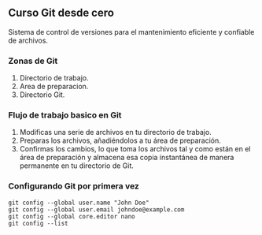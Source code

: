 ## Curso Git desde cero
Sistema de control de versiones para el mantenimiento eficiente y confiable de archivos.

### Zonas de Git
1. Directorio de trabajo.
2. Area de preparacion.
3. Directorio Git.

### Flujo de trabajo basico en Git
1. Modificas una serie de archivos en tu directorio de trabajo.
2. Preparas los archivos, añadiéndolos a tu área de preparación.
3. Confirmas los cambios, lo que toma los archivos tal y como están en el área de preparación y almacena esa copia instantánea de manera permanente en tu directorio de Git.

### Configurando Git por primera vez
```
git config --global user.name "John Doe"
git config --global user.email johndoe@example.com
git config --global core.editor nano
git config --list
```